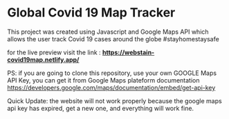 # Global Covid 19 Map Tracker

This project was created using Javascript and Google Maps API which allows the user track Covid 19 cases around the globe #stayhomestaysafe

for the live preview visit the link : **https://webstain-covid19map.netlify.app/**

PS: if you are going to clone this repository, use your own GOOGLE Maps API Key, you can get it from Google Maps plateform documentation https://developers.google.com/maps/documentation/embed/get-api-key

Quick Update: the website will not work properly because the google maps api key has expired, get a new one, and everything will work fine.
